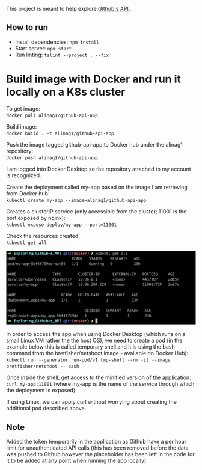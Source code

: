 This project is meant to help explore [Github's API](https://developer.github.com/v3/).

## How to run

- Install dependencies: `npm install`
- Start server: `npm start`
- Run linting: `tslint --project . --fix`

# Build image with Docker and run it locally on a K8s cluster

To get image:  
`docker pull alinag1/github-api-app`

Build image:  
`docker build . -t alinag1/github-api-app`

Push the image tagged github-api-app to Docker hub under the alinag1 repository:  
`docker push alinag1/github-api-app`

I am logged into Docker Desktop so the repository attached to my account is recognized.

Create the deployment called my-app based on the image I am retrieving from Docker hub:  
`kubectl create my-app --image=alinag1/github-api-app`

Creates a clusterIP service (only accessible from the cluster; 11001 is the port exposed by nginx):  
`kubectl expose deploy/my-app --port=11001`

Check the resources created:  
`kubectl get all`

![Deployment](https://github.com/AlinaGoaga/Exploring_Github-s_API/blob/master/src/assets/Deployment.png)

In order to access the app when using Docker Desktop (which runs on a small Linux VM rather the the host OS), we need to create a pod (in the example below this is called temporary shell and it is using the bash command from the bretfisher/netshoot image - available on Docker Hub):  
`kubectl run --generator run-pod/v1 tmp-shell --rm -it --image bretfisher/netshoot -- bash`

Once inside the shell, get access to the minified version of the application:  
`curl my-app:11001` (where my-app is the name of the service through which the deployment is exposed)

If using Linux, we can apply curl without worrying about creating the additional pod described above.

## Note

Added the token temporarily in the application as Github have a per hour limit for unauthenticated API calls (this has been removed before the data was pushed to Github however the placeholder has been left in the code for it to be added at any point when running the app locally)
